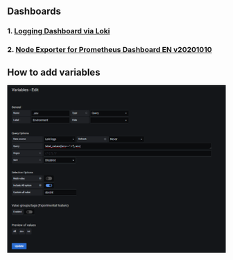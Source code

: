 ## Dashboards
### 1. [Logging Dashboard via Loki](https://grafana.com/grafana/dashboards/12611)
### 2. [Node Exporter for Prometheus Dashboard EN v20201010](https://grafana.com/grafana/dashboards/11074)

## How to add variables
![grafana variable edit](grafana_variable_edit.PNG)
